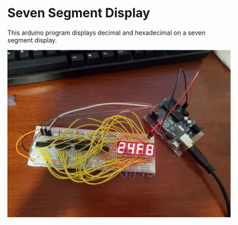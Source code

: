 # Seven Segment Display

This arduino program displays decimal and hexadecimal on a seven segment display.

![Image](image.jpg)
